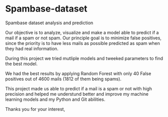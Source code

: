 # Spambase-dataset
Spambase dataset analysis and prediction

Our objective is to analyze, visualize and make a model able to predict if a mail if a spam or not spam. 
Our principle goal is to minimize false positives, since the priority is to have less mails as possible predicted as spam when they had real information.

During this project we tried mutliple models and tweeked parameters to find the best model.

We had the best results by applying Random Forest with only 40 False positives out of 4600 mails (1812 of them being spams).

This project made us able to predict if a mail is a spam or not with high precision and helped me understund better and improve my machine learning models and my Python and Git abilities.

Thanks you for your interest,
